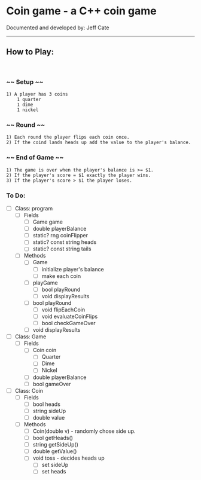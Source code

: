 # Coin game - a C++ coin game

Documented and developed by: Jeff Cate

<hr />

## How to Play:   

<br />

### ~~ Setup ~~

    1) A player has 3 coins
        1 quarter
        1 dime 
        1 nickel

### ~~ Round ~~

    1) Each round the player flips each coin once.
    2) If the coind lands heads up add the value to the player's balance.

### ~~ End of Game ~~

    1) The game is over when the player's balance is >= $1. 
    2) If the player's score = $1 exactly the player wins.
    3) If the player's score > $1 the player loses.


### To Do:

* [ ] Class: program
    * [ ] Fields
        * [ ] Game game
        * [ ] double playerBalance
        * [ ] static? rng coinFlipper
        * [ ] static? const string heads
        * [ ] static? const string tails
    * [ ] Methods
        * [ ] Game
            * [ ] initialize player's balance
            * [ ] make each coin
        * [ ] playGame
            * [ ] bool playRound
            * [ ] void displayResults
        * [ ] bool playRound
            * [ ] void flipEachCoin
            * [ ] void evaluateCoinFlips
            * [ ] bool checkGameOver
        * [ ] void displayResults

* [ ] Class: Game
    * [ ] Fields
        * [ ] Coin coin
            * [ ] Quarter
            * [ ] Dime
            * [ ] Nickel
        * [ ] double playerBalance
        * [ ] bool gameOver

* [ ] Class: Coin
    * [ ] Fields
        * [ ] bool heads
        * [ ] string sideUp
        * [ ] double value
    * [ ] Methods
        * [ ] Coin(double v) - randomly chose side up.
        * [ ] bool getHeads()
        * [ ] string getSideUp()
        * [ ] double getValue()
        * [ ] void toss - decides heads up
            * [ ] set sideUp
            * [ ] set heads
